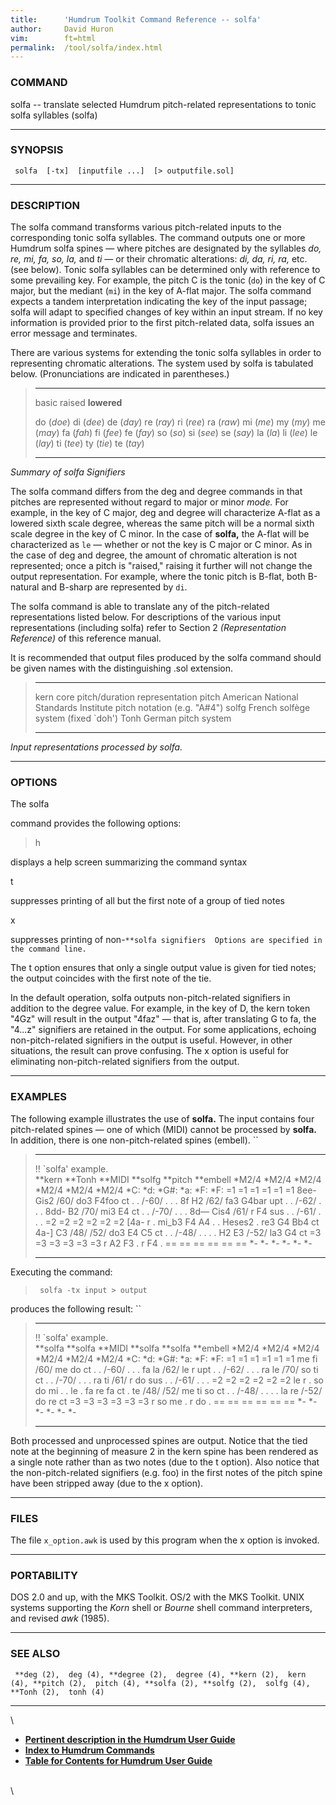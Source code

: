 ```yaml
---
title:		'Humdrum Toolkit Command Reference -- solfa'
author:		David Huron
vim:		ft=html
permalink:	/tool/solfa/index.html
---
```


### COMMAND

<span class="tool">solfa</span> -- translate selected Humdrum pitch-related representations
to tonic solfa syllables (<span class="rep">solfa</span>)

------------------------------------------------------------------------

### SYNOPSIS

` solfa  [-tx]  [inputfile ...]  [> outputfile.sol]`

------------------------------------------------------------------------

### DESCRIPTION

The <span class="tool">solfa</span> command transforms various pitch-related inputs to the
corresponding tonic solfa syllables. The command outputs one or more
Humdrum <span class="rep">solfa</span> spines &mdash; where pitches are designated by the
syllables *do, re, mi, fa, so, la,* and *ti* &mdash; or their chromatic
alterations: *di, da, ri, ra,* etc. (see below). Tonic solfa syllables
can be determined only with reference to some prevailing key. For
example, the pitch C is the tonic (`do`) in the key of C major, but the
mediant (`mi`) in the key of A-flat major. The <span class="tool">solfa</span> command expects
a tandem interpretation indicating the key of the input passage;
<span class="tool">solfa</span> will adapt to specified changes of key within an input stream.
If no key information is provided prior to the first pitch-related data,
<span class="tool">solfa</span> issues an error message and terminates.

There are various systems for extending the tonic solfa syllables in
order to representing chromatic alterations. The system used by
<span class="tool">solfa</span> is tabulated below. (Pronunciations are indicated in
parentheses.)

>   ------------ ------------ -------------
>   basic        raised       **lowered**
>                             
>   do (*doe*)   di (*dee*)   de (*day*)
>   re (*ray*)   ri (*ree*)   ra (*raw*)
>   mi (*me*)    my (*my*)    me (*may*)
>   fa (*fah*)   fi (*fee*)   fe (*fay*)
>   so (*so*)    si (*see*)   se (*say*)
>   la (*la*)    li (*lee*)   le (*lay*)
>   ti (*tee*)   ty (*tie*)   te (*tay*)
>   ------------ ------------ -------------
>
*Summary of <span class="tool">solfa</span> Signifiers*

The <span class="tool">solfa</span> command differs from the <span class="tool">deg</span> and
<span class="tool">degree</span> commands in that pitches are represented
without regard to major or minor *mode.* For example, in the key of C
major, <span class="tool">deg</span> and <span class="tool">degree</span> will characterize A-flat as a lowered
sixth scale degree, whereas the same pitch will be a normal sixth scale
degree in the key of C minor. In the case of **solfa,** the A-flat will
be characterized as `le` &mdash; whether or not the key is C major or C
minor. As in the case of <span class="tool">deg</span> and <span class="tool">degree</span>, the amount of chromatic
alteration is not represented; once a pitch is \"raised,\" raising it
further will not change the output representation. For example, where
the tonic pitch is B-flat, both B-natural and B-sharp are represented by
`di`.

The <span class="tool">solfa</span> command is able to translate any of the pitch-related
representations listed below. For descriptions of the various input
representations (including <span class="rep">solfa</span>) refer to Section 2
*(Representation Reference)* of this reference manual.

It is recommended that output files produced by the <span class="tool">solfa</span> command
should be given names with the distinguishing .sol extension.

>   ----------- ----------------------------------------------------------------------
>   <span class="rep">kern</span>    core pitch/duration representation
>   <span class="rep">pitch</span>   American National Standards Institute pitch notation (e.g. \"A\#4\")
>   <span class="rep">solfg</span>   French solfège system (fixed \`doh\')
>   <span class="rep">Tonh</span>    German pitch system
>   ----------- ----------------------------------------------------------------------
>
*Input representations processed by <span class="tool">solfa</span>.*

------------------------------------------------------------------------

### OPTIONS

The <span class="tool">solfa</span>

command provides the following options:

> <span class="option">h</span>

displays a help screen summarizing the command syntax

<span class="option">t</span>

suppresses printing of all but the first note of a group of tied notes

<span class="option">x</span>

suppresses printing of
non-`**solfa signifiers  Options are specified in the command line. `

The <span class="option">t</span> option ensures that only a single output value is given for
tied notes; the output coincides with the first note of the tie.

In the default operation, <span class="tool">solfa</span> outputs non-pitch-related signifiers
in addition to the degree value. For example, in the key of D, the
<span class="rep">kern</span> token \"4Gz\" will result in the output \"4faz\" &mdash; that is,
after translating G to fa, the \"4\...z\" signifiers are retained in the
output. For some applications, echoing non-pitch-related signifiers in
the output is useful. However, in other situations, the result can prove
confusing. The <span class="option">x</span> option is useful for eliminating non-pitch-related
signifiers from the output.

------------------------------------------------------------------------

### EXAMPLES

The following example illustrates the use of **solfa.** The input
contains four pitch-related spines &mdash; one of which (<span class="rep">MIDI</span>) cannot be
processed by **solfa.** In addition, there is one non-pitch-related
spines (<span class="rep">embell</span>). ``

>   ----------------------- ---------- ----------- ----------- ----------- ------------
>   !! \`solfa\' example.                                                  
>   \*\*kern                \*\*Tonh   \*\*MIDI    \*\*solfg   \*\*pitch   \*\*embell
>   \*M2/4                  \*M2/4     \*M2/4      \*M2/4      \*M2/4      \*M2/4
>   \*C:                    \*d:       \*G\#:      \*a:        \*F:        \*F:
>   =1                      =1         =1          =1          =1          =1
>   8ee-                    Gis2       /60/        do3         F4foo       ct
>   .                       .          /-60/       .           .           .
>   8f                      H2         /62/        fa3         G4bar       upt
>   .                       .          /-62/       .           .           .
>   8dd-                    B2         /70/        mi3         E4          ct
>   .                       .          /-70/       .           .           .
>   8d&mdash;                   Cis4       /61/        r           F4          sus
>   .                       .          /-61/       .           .           .
>   =2                      =2         =2          =2          =2          =2
>   \[4a-                   r          .           mi\_b3      F4 A4       .
>   .                       Heses2     .           re3         G4 Bb4      ct
>   4a-\]                   C3         /48/ /52/   do3         E4 C5       ct
>   .                       .          /-48/       .           .           .
>   .                       H2 E3      /-52/       la3         G4          ct
>   =3                      =3         =3          =3          =3          =3
>   r                       A2 F3      .           r           F4          .
>   ==                      ==         ==          ==          ==          ==
>   \*-                     \*-        \*-         \*-         \*-         \*-
>   ----------------------- ---------- ----------- ----------- ----------- ------------
>
Executing the command:

> ` solfa -tx input > output`

produces the following result: ``

>   ----------------------- ----------- ----------- ----------- ----------- ------------
>   !! \`solfa\' example.                                                   
>   \*\*solfa               \*\*solfa   \*\*MIDI    \*\*solfa   \*\*solfa   \*\*embell
>   \*M2/4                  \*M2/4      \*M2/4      \*M2/4      \*M2/4      \*M2/4
>   \*C:                    \*d:        \*G\#:      \*a:        \*F:        \*F:
>   =1                      =1          =1          =1          =1          =1
>   me                      fi          /60/        me          do          ct
>   .                       .           /-60/       .           .           .
>   fa                      la          /62/        le          r           upt
>   .                       .           /-62/       .           .           .
>   ra                      le          /70/        so          ti          ct
>   .                       .           /-70/       .           .           .
>   ra                      ti          /61/        r           do          sus
>   .                       .           /-61/       .           .           .
>   =2                      =2          =2          =2          =2          =2
>   le                      r           .           so          do mi       .
>   .                       le          .           fa          re fa       ct
>   .                       te          /48/ /52/   me          ti so       ct
>   .                       .           /-48/       .           .           .
>   .                       la re       /-52/       do          re          ct
>   =3                      =3          =3          =3          =3          =3
>   r                       so me       .           r           do          .
>   ==                      ==          ==          ==          ==          ==
>   \*-                     \*-         \*-         \*-         \*-         \*-
>   ----------------------- ----------- ----------- ----------- ----------- ------------
>
Both processed and unprocessed spines are output. Notice that the tied
note at the beginning of measure 2 in the <span class="rep">kern</span> spine has been
rendered as a single note rather than as two notes (due to the <span class="option">t</span>
option). Also notice that the non-pitch-related signifiers (e.g. foo) in
the first notes of the <span class="rep">pitch</span> spine have been stripped away (due to
the <span class="option">x</span> option).

------------------------------------------------------------------------

### FILES

The file `x_option.awk` is used by this program when the <span class="option">x</span> option
is invoked.

------------------------------------------------------------------------

### PORTABILITY

DOS 2.0 and up, with the MKS Toolkit. OS/2 with the MKS Toolkit. UNIX
systems supporting the *Korn* shell or *Bourne* shell command
interpreters, and revised *awk* (1985).

------------------------------------------------------------------------

### SEE ALSO

` **deg (2),  deg (4), **degree (2),  degree (4), **kern (2),  kern (4), **pitch (2),  pitch (4), **solfa (2), **solfg (2),  solfg (4), **Tonh (2),  tonh (4)`

------------------------------------------------------------------------

\

-   [**Pertinent description in the Humdrum User
    Guide**](../guide04.html#Scale_Degree)
-   [**Index to Humdrum Commands**](../commands.toc.html)
-   [**Table for Contents for Humdrum User Guide**](../guide.toc.html)

\
\
